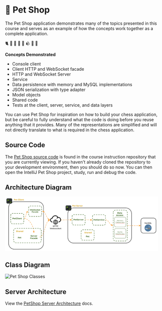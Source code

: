 # 🐶 Pet Shop

The Pet Shop application demonstrates many of the topics presented in this course and serves as an example of how the concepts work together as a complete application.

🐈 🦎 🦜 🐠 🐰 🪨 🐢 🐀

**Concepts Demonstrated**

- Console client
- Client HTTP and WebSocket facade
- HTTP and WebSocket Server
- Service
- Data persistence with memory and MySQL implementations
- JSON serialization with type adapter
- Model objects
- Shared code
- Tests at the client, server, service, and data layers

You can use Pet Shop for inspiration on how to build your chess application, but be careful to fully understand what the code is doing before you reuse anything that it provides. Many of the representations are simplified and will not directly translate to what is required in the chess application.

## Source Code

The [Pet Shop source code](.) is found in the course instruction repository that you are currently viewing. If you haven't already cloned the repository to your development environment, then you should do so now. You can then open the IntelliJ Pet Shop project, study, run and debug the code.

## Architecture Diagram

![petshop diagram](petshopdiagram.png)

## Class Diagram

![Pet Shop Classes](petshopclass.png)

## Server Architecture

View the [PetShop Server Architecture](./server/docs/server-architecture.md) docs.
